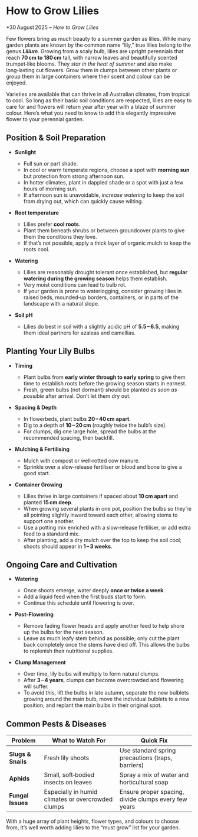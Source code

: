 # How to Grow Lilies

*30 August 2025 – *How to Grow Lilies*

Few flowers bring as much beauty to a summer garden as lilies. While many garden plants are known by the common name “lily,” true lilies belong to the genus **_Lilium_**. Growing from a scaly bulb, lilies are upright perennials that reach **70 cm to 180 cm** tall, with narrow leaves and beautifully scented trumpet‑like blooms. They *star in the heat of summer* and also make long‑lasting cut flowers. Grow them in clumps between other plants or group them in large containers where their scent and colour can be enjoyed.

Varieties are available that can thrive in all Australian climates, from tropical to cool. So long as their basic soil conditions are respected, lilies are easy to care for and flowers will return year after year with a blaze of summer colour. Here’s what you need to know to add this elegantly impressive flower to your perennial garden.

## Position & Soil Preparation

- **Sunlight**  
  - Full sun *or* part shade.  
  - In cool or warm temperate regions, choose a spot with **morning sun** but protection from strong afternoon sun.  
  - In hotter climates, plant in dappled shade or a spot with just a few hours of morning sun.  
  - If afternoon sun is unavoidable, *increase watering* to keep the soil from drying out, which can quickly cause wilting.

- **Root temperature**  
  - Lilies prefer **cool roots**.  
  - Plant them beneath shrubs or between groundcover plants to give them the conditions they love.  
  - If that’s not possible, apply a thick layer of organic mulch to keep the roots cool.

- **Watering**  
  - Lilies are reasonably drought tolerant once established, but **regular watering during the growing season** helps them establish.  
  - Very moist conditions can lead to bulb rot.  
  - If your garden is prone to waterlogging, consider growing lilies in raised beds, mounded‑up borders, containers, or in parts of the landscape with a natural slope.

- **Soil pH**  
  - Lilies do best in soil with a slightly acidic pH of **5.5 – 6.5**, making them ideal partners for azaleas and camellias.

## Planting Your Lily Bulbs

- **Timing**  
  - Plant bulbs from **early winter through to early spring** to give them time to establish roots before the growing season starts in earnest.  
  - Fresh, green bulbs (not dormant) should be planted *as soon as possible* after arrival. Don’t let them dry out.

- **Spacing & Depth**  
  - In flowerbeds, plant bulbs **20 – 40 cm apart**.  
  - Dig to a depth of **10 – 20 cm** (roughly twice the bulb’s size).  
  - For clumps, dig one large hole, spread the bulbs at the recommended spacing, then backfill.

- **Mulching & Fertilising**  
  - Mulch with compost or well‑rotted cow manure.  
  - Sprinkle over a slow‑release fertiliser or blood and bone to give a good start.

- **Container Growing**  
  - Lilies thrive in large containers if spaced about **10 cm apart** and planted **15 cm deep**.  
  - When growing several plants in one pot, position the bulbs so they’re all pointing slightly inward toward each other, allowing stems to support one another.  
  - Use a potting mix enriched with a slow‑release fertiliser, or add extra feed to a standard mix.  
  - After planting, add a dry mulch over the top to keep the soil cool; shoots should appear in **1 – 3 weeks**.

## Ongoing Care and Cultivation

- **Watering**  
  - Once shoots emerge, water deeply **once or twice a week**.  
  - Add a liquid feed when the first buds start to form.  
  - Continue this schedule until flowering is over.

- **Post‑Flowering**  
  - Remove fading flower heads and apply another feed to help shore up the bulbs for the next season.  
  - Leave as much leafy stem behind as possible; only cut the plant back completely once the stems have died off. This allows the bulbs to replenish their nutritional supplies.

- **Clump Management**  
  - Over time, lily bulbs will multiply to form natural clumps.  
  - After **3 – 4 years**, clumps can become overcrowded and flowering will suffer.  
  - To avoid this, lift the bulbs in late autumn, separate the new bulblets growing around the main bulb, move the individual bulblets to a new position, and replant the main bulbs in their original spot.

## Common Pests & Diseases

| Problem | What to Watch For | Quick Fix |
|---------|-------------------|-----------|
| **Slugs & Snails** | Fresh lily shoots | Use standard spring precautions (traps, barriers) |
| **Aphids** | Small, soft‑bodied insects on leaves | Spray a mix of water and horticultural soap |
| **Fungal Issues** | Especially in humid climates or overcrowded clumps | Ensure proper spacing, divide clumps every few years |

With a huge array of plant heights, flower types, and colours to choose from, it’s well worth adding lilies to the “must grow” list for your garden.